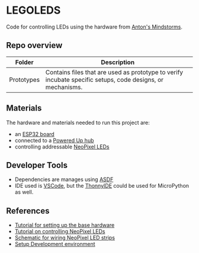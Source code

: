 # LEGOLEDS

Code for controlling LEDs using the hardware from [Anton's Mindstorms](https://antonsmindstorms.com/).

## Repo overview

| Folder     | Description                                                                                                |
|------------|------------------------------------------------------------------------------------------------------------|
| Prototypes | Contains files that are used as prototype to verify incubate specific setups, code designs, or mechanisms. |

## Materials

The hardware and materials needed to run this project are:

- an [ESP32 board](https://antonsmindstorms.com/product/wifi-python-esp32-board-for-mindstorms/)
- connected to a [Powered Up hub](https://www.lego.com/da-dk/product/technic-hub-88012)
- controlling addressable [NeoPixel LEDs](https://antonsmindstorms.com/product/rgb-ws2812-neopixel-leds-10x6-for-mindstorms/)

## Developer Tools

- Dependencies are manages using [ASDF](https://asdf-vm.com/)
- IDE used is [VSCode](https://code.visualstudio.com/), but the [ThonnyIDE](https://thonny.org/) could be used for MicroPython as well.

## References

- [Tutorial for setting up the base hardware](https://antonsmindstorms.com/2022/11/18/lms-esp32-tutorials-part-0-how-to-get-started/)
- [Tutorial on controlling NeoPixel LEDs](https://antonsmindstorms.com/2022/11/18/lms-esp32-video-tutorial-part-2-controlling-an-led-circular-matrix/)
- [Schematic for wiring NeoPixel LED strips](https://learn.adafruit.com/neopixel-bracelet/circuit-diagram)
- [Setup Development environment](https://github.com/pycom/pymakr-vsc/blob/HEAD/GET_STARTED.md)
